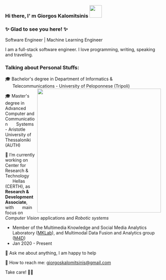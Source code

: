 ### Hi there, I' m Giorgos Kalomitsinis <img src="https://user-images.githubusercontent.com/80779522/144214217-49498e7e-6e8b-446e-a0f8-cfc71f8e4f59.gif" width="40" />

### ✨ Glad to see you here! ✨

Software Engineer | Machine Learning Engineer

I am a full-stack software engineer. I love programming, writing, speaking and traveling.

### Talking about Personal Stuffs: 

🎓 Bachelor's degree in Department of Informatics &  
&nbsp;&nbsp;&nbsp;&nbsp;&nbsp;&nbsp;Telecommunications - University of Peloponnese (Tripoli) <img align="right" src="https://user-images.githubusercontent.com/80779522/144221644-a873830d-6ce8-4221-975a-e05c7fb6319a.gif" width="400"/>

🎓 Master's degree in Advanced Computer and Communication &nbsp;&nbsp;&nbsp;&nbsp;&nbsp;&nbsp;Systems - Aristotle University of Thessaloniki (AUTH)

🔭 I’m currently working on Center for Research & Technology &nbsp;&nbsp;&nbsp;&nbsp;&nbsp;&nbsp;Hellas (CERTH), as __Research & Development Associate__, with &nbsp;&nbsp;&nbsp;&nbsp;&nbsp;&nbsp;main focus on _Computer Vision_ applications and _Robotic systems_  
* Member of the Multimedia Knowledge and Social Media Analytics Laboratory ([MKLab](https://mklab.iti.gr)), and Multimodal Data Fusion and Analytics group ([M4D](https://m4d.iti.gr))    
* Jan 2020 - Present

💬 Ask me about anything, I am happy to help

📧 How to reach me: giorgoskalomitsinis@gmail.com

Take care! 👊💪 

<!-- 

this is a normal line of text
  * this is the first level of bullet points, made up of <space><space>*<space>
    * this is more indented, composed of <space><space><space><space>*<space> -->
  
  
<!-- 
**georgios-kalomitsinis/georgios-kalomitsinis** is a ✨ _special_ ✨ repository because its `README.md` (this file) appears on your GitHub profile.


- 🔭 I’m currently working on ...
- 🌱 I’m currently learning ...
- 👯 I’m looking to collaborate on ...
- 🤔 I’m looking for help with ...
- 💬 Ask me about ...
- 📫 How to reach me: ...
- 😄 Pronouns: ...
- ⚡ Fun fact: ...
-->
